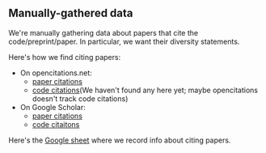 

## Manually-gathered data
We're manually gathering data about papers that cite the code/preprint/paper. In particular, we want their diversity statements. 

Here's how we find citing papers:
- On opencitations.net:
  - [paper citations](https://opencitations.net/index/coci/api/v1/citations/10.1101/2020.01.03.894378)
  - [code citations](https://opencitations.net/index/coci/api/v1/citations/10.5281/zenodo.3672109)(We haven't found any here yet; maybe opencitations doesn't track code citations)
- On Google Scholar:
  - [paper citations](https://scholar.google.com/scholar?cites=5476688246125765713&as_sdt=2005&sciodt=0,5&hl=en)
  - [code citaitons](https://scholar.google.com/scholar?cites=9664289398725956584&as_sdt=2005&sciodt=0,5&hl=en) 



Here's the [Google sheet](https://docs.google.com/spreadsheets/d/1r4vaCPbdeWAyRPSngdoE0rvRbJAekvtnTyDqbTsG8nA/edit?usp=sharing) where we record info about citing papers.


